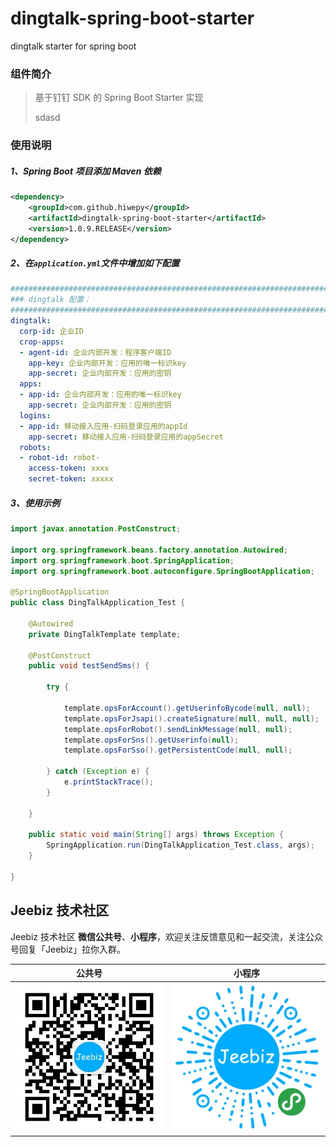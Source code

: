 # dingtalk-spring-boot-starter
dingtalk starter for spring boot

### 组件简介

> 基于钉钉 SDK 的 Spring Boot Starter 实现
> 
> sdasd 

### 使用说明

##### 1、Spring Boot 项目添加 Maven 依赖

``` xml
<dependency>
	<groupId>com.github.hiwepy</groupId>
	<artifactId>dingtalk-spring-boot-starter</artifactId>
	<version>1.0.9.RELEASE</version>
</dependency>
```

##### 2、在`application.yml`文件中增加如下配置

```yaml
#################################################################################################
### dingtalk 配置：
#################################################################################################
dingtalk:
  corp-id: 企业ID
  crop-apps:
  - agent-id: 企业内部开发：程序客户端ID
    app-key: 企业内部开发：应用的唯一标识key
    app-secret: 企业内部开发：应用的密钥
  apps:
  - app-id: 企业内部开发：应用的唯一标识key
    app-secret: 企业内部开发：应用的密钥
  logins:
  - app-id: 移动接入应用-扫码登录应用的appId
    app-secret: 移动接入应用-扫码登录应用的appSecret
  robots:
  - robot-id: robot-
    access-token: xxxx
    secret-token: xxxxx  
```

##### 3、使用示例

```java
import javax.annotation.PostConstruct;

import org.springframework.beans.factory.annotation.Autowired;
import org.springframework.boot.SpringApplication;
import org.springframework.boot.autoconfigure.SpringBootApplication;

@SpringBootApplication
public class DingTalkApplication_Test {

	@Autowired
	private DingTalkTemplate template;
	
	@PostConstruct
	public void testSendSms() {

		try {
			
			template.opsForAccount().getUserinfoBycode(null, null);
			template.opsForJsapi().createSignature(null, null, null);
			template.opsForRobot().sendLinkMessage(null, null);
			template.opsForSns().getUserinfo(null);
			template.opsForSso().getPersistentCode(null, null);
			
		} catch (Exception e) {
			e.printStackTrace();
		}

	}
	
	public static void main(String[] args) throws Exception {
		SpringApplication.run(DingTalkApplication_Test.class, args);
	}
    
}
```

## Jeebiz 技术社区

Jeebiz 技术社区 **微信公共号**、**小程序**，欢迎关注反馈意见和一起交流，关注公众号回复「Jeebiz」拉你入群。

|公共号|小程序|
|---|---|
| ![](https://raw.githubusercontent.com/hiwepy/static/main/images/qrcode_for_gh_1d965ea2dfd1_344.jpg)| ![](https://raw.githubusercontent.com/hiwepy/static/main/images/gh_09d7d00da63e_344.jpg)|

